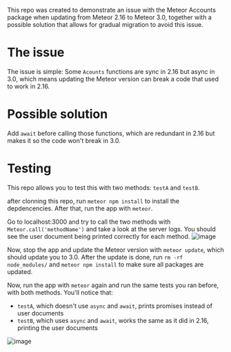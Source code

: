 This repo was created to demonstrate an issue with the Meteor Accounts package when updating from Meteor 2.16 to Meteor 3.0, together with a possible solution that allows for gradual migration to avoid this issue.

# The issue

The issue is simple: Some `Acounts` functions are sync in 2.16 but async in 3.0, which means updating the Meteor version can break a code that used to work in 2.16.

# Possible solution

Add `await` before calling those functions, which are redundant in 2.16 but makes it so the code won't break in 3.0.

# Testing

This repo allows you to test this with two methods: `testA` and `testB`.

after clonning this repo, run `meteor npm install` to install the depdencencies. After that, run the app with `meteor`.

Go to localhost:3000 and try to call the two methods with `Meteor.call('methodName')` and take a look at the server logs. You should see the user document being printed correctly for each method.
![image](https://github.com/user-attachments/assets/58dd73d6-3187-45a1-a33f-5ae29a1fe618)


Now, stop the app and update the Meteor version with `meteor update`, which should update you to 3.0. After the update is done, run `rm -rf node_modules/` and `meteor npm install` to make sure all packages are updated.

Now, run the app with `meteor` again and run the same tests you ran before, with both methods. You'll notice that:

- `testA`, which doesn't use `async` and `await`, prints promises instead of user documents
- `testB`, which uses `async` and `await`, works the same as it did in 2.16, printing the user documents

![image](https://github.com/user-attachments/assets/fb724132-80b9-4e0e-b0a1-4cf53a09df0a)


